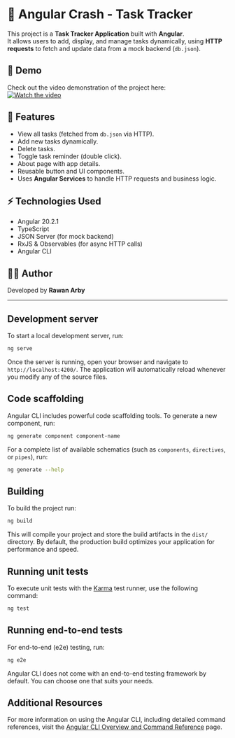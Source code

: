 # 📝 Angular Crash - Task Tracker

This project is a **Task Tracker Application** built with **Angular**.  
It allows users to add, display, and manage tasks dynamically, using **HTTP requests** to fetch and update data from a mock backend (`db.json`).


## 🎥 Demo
Check out the video demonstration of the project here:  
[![Watch the video](https://img.youtube.com/vi/Q-DE1O5BN4U/0.jpg)](https://youtu.be/Q-DE1O5BN4U)


## 🚀 Features
- View all tasks (fetched from `db.json` via HTTP).
- Add new tasks dynamically.
- Delete tasks.
- Toggle task reminder (double click).
- About page with app details.
- Reusable button and UI components.
- Uses **Angular Services** to handle HTTP requests and business logic.


## ⚡ Technologies Used
- Angular 20.2.1
- TypeScript
- JSON Server (for mock backend)
- RxJS & Observables (for async HTTP calls)
- Angular CLI


## 👨‍💻 Author
Developed by **Rawan Arby**

---

## Development server

To start a local development server, run:

```bash
ng serve
```

Once the server is running, open your browser and navigate to `http://localhost:4200/`. The application will automatically reload whenever you modify any of the source files.

## Code scaffolding

Angular CLI includes powerful code scaffolding tools. To generate a new component, run:

```bash
ng generate component component-name
```

For a complete list of available schematics (such as `components`, `directives`, or `pipes`), run:

```bash
ng generate --help
```

## Building

To build the project run:

```bash
ng build
```

This will compile your project and store the build artifacts in the `dist/` directory. By default, the production build optimizes your application for performance and speed.

## Running unit tests

To execute unit tests with the [Karma](https://karma-runner.github.io) test runner, use the following command:

```bash
ng test
```

## Running end-to-end tests

For end-to-end (e2e) testing, run:

```bash
ng e2e
```

Angular CLI does not come with an end-to-end testing framework by default. You can choose one that suits your needs.

## Additional Resources

For more information on using the Angular CLI, including detailed command references, visit the [Angular CLI Overview and Command Reference](https://angular.dev/tools/cli) page.


